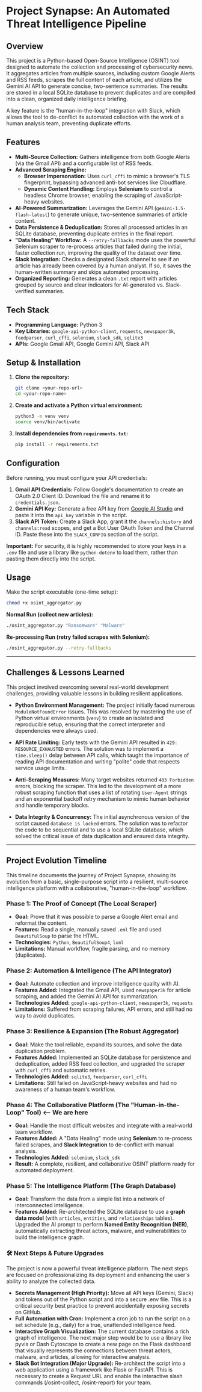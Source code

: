 # Project Synapse: An Automated Threat Intelligence Pipeline

## Overview

This project is a Python-based Open-Source Intelligence (OSINT) tool designed to automate the collection and processing of cybersecurity news. It aggregates articles from multiple sources, including custom Google Alerts and RSS feeds, scrapes the full content of each article, and utilizes the Gemini AI API to generate concise, two-sentence summaries. The results are stored in a local SQLite database to prevent duplicates and are compiled into a clean, organized daily intelligence briefing.

A key feature is the "human-in-the-loop" integration with Slack, which allows the tool to de-conflict its automated collection with the work of a human analysis team, preventing duplicate efforts.

## Features

* **Multi-Source Collection:** Gathers intelligence from both Google Alerts (via the Gmail API) and a configurable list of RSS feeds.
* **Advanced Scraping Engine:**
    * **Browser Impersonation:** Uses `curl_cffi` to mimic a browser's TLS fingerprint, bypassing advanced anti-bot services like Cloudflare.
    * **Dynamic Content Handling:** Employs **Selenium** to control a headless Chrome browser, enabling the scraping of JavaScript-heavy websites.
* **AI-Powered Summarization:** Leverages the Gemini API (`gemini-1.5-flash-latest`) to generate unique, two-sentence summaries of article content.
* **Data Persistence & Deduplication:** Stores all processed articles in an SQLite database, preventing duplicate entries in the final report.
* **"Data Healing" Workflow:** A `--retry-fallbacks` mode uses the powerful Selenium scraper to re-process articles that failed during the initial, faster collection run, improving the quality of the dataset over time.
* **Slack Integration:** Checks a designated Slack channel to see if an article has already been covered by a human analyst. If so, it saves the human-written summary and skips automated processing.
* **Organized Reporting:** Generates a clean `.txt` report with articles grouped by source and clear indicators for AI-generated vs. Slack-verified summaries.

## Tech Stack

* **Programming Language:** Python 3
* **Key Libraries:** `google-api-python-client`, `requests`, `newspaper3k`, `feedparser`, `curl_cffi`, `selenium`, `slack_sdk`, `sqlite3`
* **APIs:** Google Gmail API, Google Gemini API, Slack API

## Setup & Installation

1.  **Clone the repository:**
    ```bash
    git clone <your-repo-url>
    cd <your-repo-name>
    ```

2.  **Create and activate a Python virtual environment:**
    ```bash
    python3 -m venv venv
    source venv/bin/activate
    ```

3.  **Install dependencies from `requirements.txt`:**
    ```bash
    pip install -r requirements.txt
    ```

## Configuration

Before running, you must configure your API credentials:

1.  **Gmail API Credentials:** Follow Google's documentation to create an OAuth 2.0 Client ID. Download the file and rename it to `credentials.json`.
2.  **Gemini API Key:** Generate a free API key from [Google AI Studio](https://aistudio.google.com/) and paste it into the `api_key` variable in the script.
3.  **Slack API Token:** Create a Slack App, grant it the `channels:history` and `channels:read` scopes, and get a Bot User OAuth Token and the Channel ID. Paste these into the `SLACK_CONFIG` section of the script.

**Important:** For security, it is highly recommended to store your keys in a `.env` file and use a library like `python-dotenv` to load them, rather than pasting them directly into the script.

## Usage

Make the script executable (one-time setup):
```bash
chmod +x osint_aggregator.py
```

**Normal Run (collect new articles):**
```bash
./osint_aggregator.py "Ransomware" "Malware"
```

**Re-processing Run (retry failed scrapes with Selenium):**
```bash
./osint_aggregator.py --retry-fallbacks
```

---

## Challenges & Lessons Learned

This project involved overcoming several real-world development challenges, providing valuable lessons in building resilient applications.

* **Python Environment Management:** The project initially faced numerous `ModuleNotFoundError` issues. This was resolved by mastering the use of Python virtual environments (`venv`) to create an isolated and reproducible setup, ensuring that the correct interpreter and dependencies were always used.

* **API Rate Limiting:** Early tests with the Gemini API resulted in `429: RESOURCE_EXHAUSTED` errors. The solution was to implement a `time.sleep()` delay between API calls, which taught the importance of reading API documentation and writing "polite" code that respects service usage limits.

* **Anti-Scraping Measures:** Many target websites returned `403 Forbidden` errors, blocking the scraper. This led to the development of a more robust scraping function that uses a list of rotating `User-Agent` strings and an exponential backoff retry mechanism to mimic human behavior and handle temporary blocks.

* **Data Integrity & Concurrency:** The initial asynchronous version of the script caused `database is locked` errors. The solution was to refactor the code to be sequential and to use a local SQLite database, which solved the critical issue of data duplication and ensured data integrity.

---

## Project Evolution Timeline

This timeline documents the journey of Project Synapse, showing its evolution from a basic, single-purpose script into a resilient, multi-source intelligence platform with a collaborative, "human-in-the-loop" workflow.

### Phase 1: The Proof of Concept (The Local Scraper)

* **Goal:** Prove that it was possible to parse a Google Alert email and reformat the content.
* **Features:** Read a single, manually saved `.eml` file and used `BeautifulSoup` to parse the HTML.
* **Technologies:** `Python`, `BeautifulSoup4`, `lxml`
* **Limitations:** Manual workflow, fragile parsing, and no memory (duplicates).

### Phase 2: Automation & Intelligence (The API Integrator)

* **Goal:** Automate collection and improve intelligence quality with AI.
* **Features Added:** Integrated the Gmail API, used `newspaper3k` for article scraping, and added the Gemini AI API for summarization.
* **Technologies Added:** `google-api-python-client`, `newspaper3k`, `requests`
* **Limitations:** Suffered from scraping failures, API errors, and still had no way to avoid duplicates.

### Phase 3: Resilience & Expansion (The Robust Aggregator)

* **Goal:** Make the tool reliable, expand its sources, and solve the data duplication problem.
* **Features Added:** Implemented an SQLite database for persistence and deduplication, added RSS feed collection, and upgraded the scraper with `curl_cffi` and automatic retries.
* **Technologies Added:** `sqlite3`, `feedparser`, `curl_cffi`
* **Limitations:** Still failed on JavaScript-heavy websites and had no awareness of a human team's workflow.

### Phase 4: The Collaborative Platform (The "Human-in-the-Loop" Tool) <-- We are here

* **Goal:** Handle the most difficult websites and integrate with a real-world team workflow.
* **Features Added:** A "Data Healing" mode using **Selenium** to re-process failed scrapes, and **Slack Integration** to de-conflict with manual analysis.
* **Technologies Added:** `selenium`, `slack_sdk`
* **Result:** A complete, resilient, and collaborative OSINT platform ready for automated deployment.

### Phase 5: The Intelligence Platform (The Graph Database)

* **Goal:** Transform the data from a simple list into a network of interconnected intelligence.
* **Features Added:** Re-architected the SQLite database to use a **graph data model** (with `articles`, `entities`, and `relationships` tables). Upgraded the AI prompt to perform **Named Entity Recognition (NER)**, automatically extracting threat actors, malware, and vulnerabilities to build the intelligence graph.

### 🛠️ Next Steps & Future Upgrades
The project is now a powerful threat intelligence platform. The next steps are focused on professionalizing its deployment and enhancing the user's ability to analyze the collected data.
* **Secrets Management (High Priority):** Move all API keys (Gemini, Slack) and tokens out of the Python script and into a secure .env file. This is a critical security best practice to prevent accidentally exposing secrets on GitHub.
* **Full Automation with Cron:** Implement a cron job to run the script on a set schedule (e.g., daily) for a true, unattended intelligence feed.
* **Interactive Graph Visualization:** The current database contains a rich graph of intelligence. The next major step would be to use a library like pyvis or Dash Cytoscape to create a new page on the Flask dashboard that visually represents the connections between threat actors, malware, and articles, allowing for interactive analysis.
* **Slack Bot Integration (Major Upgrade):** Re-architect the script into a web application using a framework like Flask or FastAPI. This is necessary to create a Request URL and enable the interactive slash commands (/osint-collect, /osint-report) for your team.
